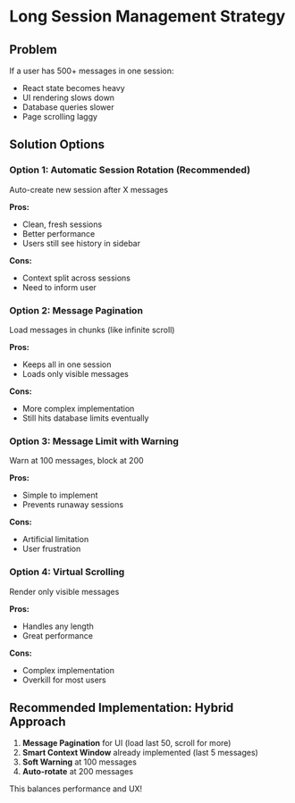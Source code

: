 # Long Session Management Strategy

## Problem
If a user has 500+ messages in one session:
- React state becomes heavy
- UI rendering slows down
- Database queries slower
- Page scrolling laggy

## Solution Options

### Option 1: Automatic Session Rotation (Recommended)
Auto-create new session after X messages

**Pros:**
- Clean, fresh sessions
- Better performance
- Users still see history in sidebar

**Cons:**
- Context split across sessions
- Need to inform user

### Option 2: Message Pagination
Load messages in chunks (like infinite scroll)

**Pros:**
- Keeps all in one session
- Loads only visible messages

**Cons:**
- More complex implementation
- Still hits database limits eventually

### Option 3: Message Limit with Warning
Warn at 100 messages, block at 200

**Pros:**
- Simple to implement
- Prevents runaway sessions

**Cons:**
- Artificial limitation
- User frustration

### Option 4: Virtual Scrolling
Render only visible messages

**Pros:**
- Handles any length
- Great performance

**Cons:**
- Complex implementation
- Overkill for most users

## Recommended Implementation: Hybrid Approach

1. **Message Pagination** for UI (load last 50, scroll for more)
2. **Smart Context Window** already implemented (last 5 messages)
3. **Soft Warning** at 100 messages
4. **Auto-rotate** at 200 messages

This balances performance and UX!
